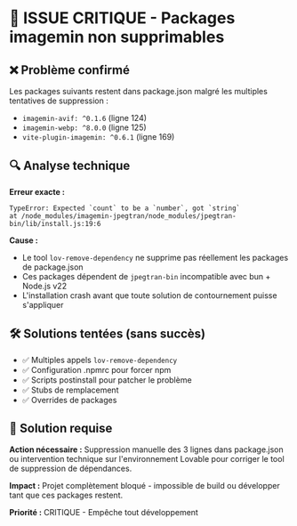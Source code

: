 # 🚨 ISSUE CRITIQUE - Packages imagemin non supprimables

## ❌ Problème confirmé

Les packages suivants restent dans package.json malgré les multiples tentatives de suppression :
- `imagemin-avif: ^0.1.6` (ligne 124)
- `imagemin-webp: ^8.0.0` (ligne 125)
- `vite-plugin-imagemin: ^0.6.1` (ligne 169)

## 🔍 Analyse technique

**Erreur exacte :**
```
TypeError: Expected `count` to be a `number`, got `string`
at /node_modules/imagemin-jpegtran/node_modules/jpegtran-bin/lib/install.js:19:6
```

**Cause :** 
- Le tool `lov-remove-dependency` ne supprime pas réellement les packages de package.json
- Ces packages dépendent de `jpegtran-bin` incompatible avec bun + Node.js v22
- L'installation crash avant que toute solution de contournement puisse s'appliquer

## 🛠️ Solutions tentées (sans succès)

- ✅ Multiples appels `lov-remove-dependency` 
- ✅ Configuration .npmrc pour forcer npm
- ✅ Scripts postinstall pour patcher le problème
- ✅ Stubs de remplacement 
- ✅ Overrides de packages

## 🎯 Solution requise

**Action nécessaire :** Suppression manuelle des 3 lignes dans package.json ou intervention technique sur l'environnement Lovable pour corriger le tool de suppression de dépendances.

**Impact :** Projet complètement bloqué - impossible de build ou développer tant que ces packages restent.

**Priorité :** CRITIQUE - Empêche tout développement